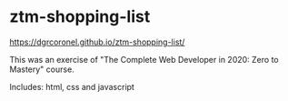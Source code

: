 # ztm-shopping-list

https://dgrcoronel.github.io/ztm-shopping-list/

This was an exercise of "The Complete Web Developer in 2020: Zero to Mastery" course.

Includes: html, css and javascript

